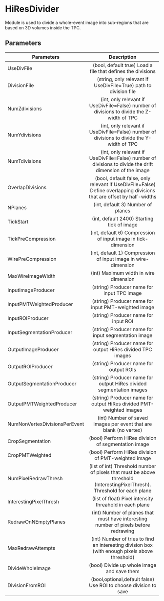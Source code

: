 # HiResDivider

Module is used to divide a whole-event image into sub-regions that are based on 3D volumes inside the TPC.

## Parameters

| Parameters | Description |
|------------|:-----------:|
| UseDivFile          | (bool, default true) Load a file that defines the divisions |
| DivisionFile        | (string, only relevant if UseDivFile=True) path to division file |
| NumZdivisions       | (int, only relevant if UseDivFile=False) number of divisions to divide the Z-width of TPC |
| NumYdivisions       | (int, only relevant if UseDivFile=False) number of divisions to divide the Y-width of TPC |
| NumTdivisions       | (int, only relevant if UseDivFile=False) number of divisions to divide the drift dimension of the image |
| OverlapDivisions    | (bool, default false, only relevant if UseDivFile=False) Define overlapping divisions that are offset by half-widths |
| NPlanes             | (int, default 3) Number of planes |
| TickStart           | (int, default 2400) Starting tick of image |
| TickPreCompression  | (int, default 6) Compression of input image in tick-dimension |
| WirePreCompression  | (int, default 1) Compression of input image in wire-dimension |
| MaxWireImageWidth   | (int) Maximum width in wire dimension |
| InputImageProducer  | (string) Producer name for input TPC image |
| InputPMTWeightedProducer    | (string) Producer name for input PMT-weighted image |
| InputROIProducer    | (string) Producer name for input ROI |
| InputSegmentationProducer | (string) Producer name for input segmentation image |
| OutputImageProducer | (string) Producer name for output HiRes divided TPC images |
| OutputROIProducer   | (string) Producer name for output ROIs |
| OutputSegmentationProducer | (string) Producer name for output HiRes divided segmentation images |
| OutputPMTWeightedProducer | (string) Producer name for output HiRes divided PMT-weighted images |
| NumNonVertexDivisionsPerEvent | (int) Number of saved images per event that are blank (no vertex) |
| CropSegmentation | (bool) Perform HiRes division of segmentation image |
| CropPMTWeighted  | (bool) Perform HiRes division of PMT-weighted image |
| NumPixelRedrawThresh   | (list of int) Threshold number of pixels that must be above threshold (InterestingPixelThresh). Threshold for each plane |
| InterestingPixelThresh | (list of float) Pixel intensity threahold in each plane |
| RedrawOnNEmptyPlanes   | (int) Number of planes that must have interesting number of pixels before redrawing |
| MaxRedrawAttempts      | (int) Number of tries to find an interesting division box (with enough pixels above threshold) |
| DivideWholeImage       | (bool) Divide up whole image and save them |
| DivisionFromROI        | (bool,optional,default false) Use ROI to choose division to save |